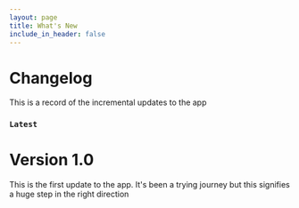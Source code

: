 ```yaml
---
layout: page
title: What's New
include_in_header: false
---
```


# Changelog
This is a record of the incremental updates to the app
<br>

### `Latest`
# **Version 1.0**
This is the first update to the app. It's been a trying journey but this signifies a huge step in the right direction
